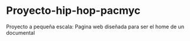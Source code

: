 # Proyecto-hip-hop-pacmyc


Proyecto a pequeña escala:
Pagina web diseñada para ser el home de un documental
